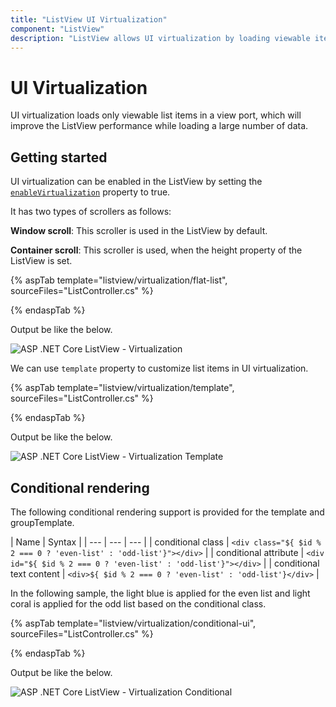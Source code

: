 ```yaml
---
title: "ListView UI Virtualization"
component: "ListView"
description: "ListView allows UI virtualization by loading viewable items in view port to improves listview performance when loading large data."
---
```


# UI Virtualization

UI virtualization loads only viewable list items in a view port, which will improve the ListView performance while loading a large number of data.

## Getting started

UI virtualization can be enabled in the ListView by setting the
[`enableVirtualization`](https://help.syncfusion.com/cr/aspnetcore-js2/Syncfusion.EJ2.Lists.ListView.html#Syncfusion_EJ2_Lists_ListView_EnableVirtualization)
property to true.

It has two types of scrollers as follows:

**Window scroll**: This scroller is used in the ListView by default.

**Container scroll**: This scroller is used, when the height property of the ListView is set.

{% aspTab template="listview/virtualization/flat-list", sourceFiles="ListController.cs" %}

{% endaspTab %}

Output be like the below.

![ASP .NET Core ListView - Virtualization](./images/virtualization.png)

We can use `template` property to customize list items in UI virtualization.

{% aspTab template="listview/virtualization/template", sourceFiles="ListController.cs" %}

{% endaspTab %}

Output be like the below.

![ASP .NET Core ListView - Virtualization Template](./images/virtualization-template.png)

## Conditional rendering

The following conditional rendering support is provided for the template and groupTemplate.

| Name | Syntax |
| --- | --- | --- |
| conditional class | `<div class="${ $id % 2 === 0 ? 'even-list' : 'odd-list'}"></div>`  |
| conditional attribute | `<div id="${ $id % 2 === 0 ? 'even-list' : 'odd-list'}"></div>`  |
| conditional text content | `<div>${ $id % 2 === 0 ? 'even-list' : 'odd-list'}</div>`  |

In the following sample, the light blue is applied for the even list and light coral is applied for the odd list based on the conditional class.

{% aspTab template="listview/virtualization/conditional-ui", sourceFiles="ListController.cs" %}

{% endaspTab %}

Output be like the below.

![ASP .NET Core ListView - Virtualization Conditional](./images/virtualization-conditional.png)
